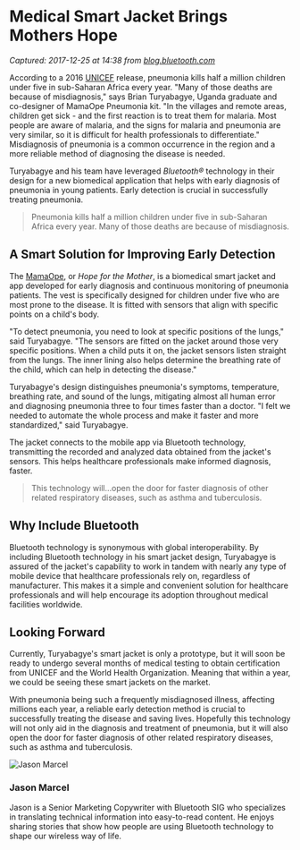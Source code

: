 # Medical Smart Jacket Brings Mothers Hope

_Captured: 2017-12-25 at 14:38 from [blog.bluetooth.com](https://blog.bluetooth.com/smart-jacket-brings-mothers-hope?utm_campaign=other&utm_source=tw&utm_medium=organic&utm_term=medical-smart-jacket&utm_content=medical-smart-jacket-mamaope)_

According to a 2016 [UNICEF](https://www.unicef.org/media/media_89995.html) release, pneumonia kills half a million children under five in sub-Saharan Africa every year. "Many of those deaths are because of misdiagnosis," says Brian Turyabagye, Uganda graduate and co-designer of MamaOpe Pneumonia kit. "In the villages and remote areas, children get sick - and the first reaction is to treat them for malaria. Most people are aware of malaria, and the signs for malaria and pneumonia are very similar, so it is difficult for health professionals to differentiate." Misdiagnosis of pneumonia is a common occurrence in the region and a more reliable method of diagnosing the disease is needed.

Turyabagye and his team have leveraged _Bluetooth®_ technology in their design for a new biomedical application that helps with early diagnosis of pneumonia in young patients. Early detection is crucial in successfully treating pneumonia.

> Pneumonia kills half a million children under five in sub-Saharan Africa every year. Many of those deaths are because of misdiagnosis.

## **A Smart Solution for Improving Early Detection**

The [MamaOpe](http://mamaope.skyapps.tech/), or _Hope for the Mother_, is a biomedical smart jacket and app developed for early diagnosis and continuous monitoring of pneumonia patients. The vest is specifically designed for children under five who are most prone to the disease. It is fitted with sensors that align with specific points on a child's body.

"To detect pneumonia, you need to look at specific positions of the lungs," said Turyabagye. "The sensors are fitted on the jacket around those very specific positions. When a child puts it on, the jacket sensors listen straight from the lungs. The inner lining also helps determine the breathing rate of the child, which can help in detecting the disease."

Turyabagye's design distinguishes pneumonia's symptoms, temperature, breathing rate, and sound of the lungs, mitigating almost all human error and diagnosing pneumonia three to four times faster than a doctor. "I felt we needed to automate the whole process and make it faster and more standardized," said Turyabagye.

The jacket connects to the mobile app via Bluetooth technology, transmitting the recorded and analyzed data obtained from the jacket's sensors. This helps healthcare professionals make informed diagnosis, faster.

> This technology will…open the door for faster diagnosis of other related respiratory diseases, such as asthma and tuberculosis.

##  **Why Include Bluetooth**

Bluetooth technology is synonymous with global interoperability. By including Bluetooth technology in his smart jacket design, Turyabagye is assured of the jacket's capability to work in tandem with nearly any type of mobile device that healthcare professionals rely on, regardless of manufacturer. This makes it a simple and convenient solution for healthcare professionals and will help encourage its adoption throughout medical facilities worldwide.

##  **Looking Forward**

Currently, Turyabagye's smart jacket is only a prototype, but it will soon be ready to undergo several months of medical testing to obtain certification from UNICEF and the World Health Organization. Meaning that within a year, we could be seeing these smart jackets on the market.

With pneumonia being such a frequently misdiagnosed illness, affecting millions each year, a reliable early detection method is crucial to successfully treating the disease and saving lives. Hopefully this technology will not only aid in the diagnosis and treatment of pneumonia, but it will also open the door for faster diagnosis of other related respiratory diseases, such as asthma and tuberculosis.

![Jason Marcel](https://blog.bluetooth.com/~/media/images/blog%20images/authors/jason_marcel.ashx?h=168&la=en&w=144&hash=8A38FC1D32DD63FB613EF340F90334721E1BA619)

### Jason Marcel

Jason is a Senior Marketing Copywriter with Bluetooth SIG who specializes in translating technical information into easy-to-read content. He enjoys sharing stories that show how people are using Bluetooth technology to shape our wireless way of life.
